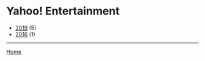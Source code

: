 # Yahoo! Entertainment

  * [2019](./yahoo-entertainment-2019.md/) (5)
  * [2016](./yahoo-entertainment-2016.md/) (1)
----

[Home](../)
